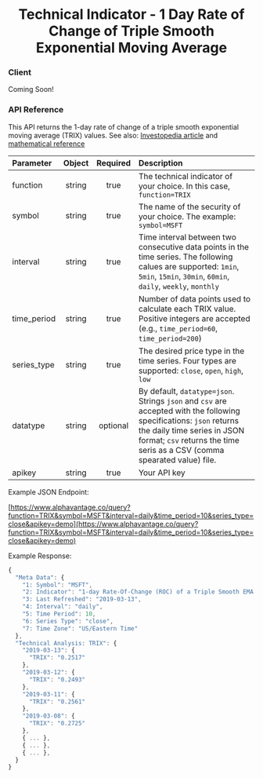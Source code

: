 <center>
  <h1>Technical Indicator - 1 Day Rate of Change of Triple Smooth Exponential Moving Average</h1>
</center>

<!-- tabs:start -->

### **Client**

Coming Soon!

### **API Reference**

This API returns the 1-day rate of change of a triple smooth exponential moving average (TRIX) values. See also: [Investopedia article](https://www.investopedia.com/articles/technical/02/092402.asp) and [mathematical reference](https://www.fmlabs.com/reference/default.htm?url=TRIX.htm)


| Parameter       | Object  | Required  | Description |
| :---            | :---:   | :---:     | :---        |
| function        | string  | true      | The technical indicator of your choice. In this case, `function=TRIX` |
| symbol          | string  | true      | The name of the security of your choice. The example: `symbol=MSFT` |
| interval        | string  | true      | Time interval between two consecutive data points in the time series. The following calues are supported: `1min`, `5min`, `15min`, `30min`, `60min`, `daily`, `weekly`, `monthly` |
| time\_period    | string  | true      | Number of data points used to calculate each TRIX value. Positive integers are accepted (e.g., `time_period=60`, `time_period=200`) |
| series\_type    | string  | true      | The desired price type in the time series. Four types are supported: `close`, `open`, `high`, `low` |
| datatype        | string  | optional  | By default, `datatype=json`. Strings `json` and `csv` are accepted with the following specifications: `json` returns the daily time series in JSON format; `csv` returns the time seris as a CSV (comma spearated value) file. |
| apikey          | string  | true      | Your API key | 

Example JSON Endpoint:  


[https://www.alphavantage.co/query?function=TRIX&symbol=MSFT&interval=daily&time_period=10&series_type=close&apikey=demo](https://www.alphavantage.co/query?function=TRIX&symbol=MSFT&interval=daily&time_period=10&series_type=close&apikey=demo)


Example Response:  

```javascript
{
  "Meta Data": {
    "1: Symbol": "MSFT",
    "2: Indicator": "1-day Rate-Of-Change (ROC) of a Triple Smooth EMA (TRIX)",
    "3: Last Refreshed": "2019-03-13",
    "4: Interval": "daily",
    "5: Time Period": 10,
    "6: Series Type": "close",
    "7: Time Zone": "US/Eastern Time"
  },
  "Technical Analysis: TRIX": {
    "2019-03-13": {
      "TRIX": "0.2517"
    },
    "2019-03-12": {
      "TRIX": "0.2493"
    },
    "2019-03-11": {
      "TRIX": "0.2561"
    },
    "2019-03-08": {
      "TRIX": "0.2725"
    },
    { ... },
    { ... },
    { ... },
  }
}
```

<!-- tabs:end -->
